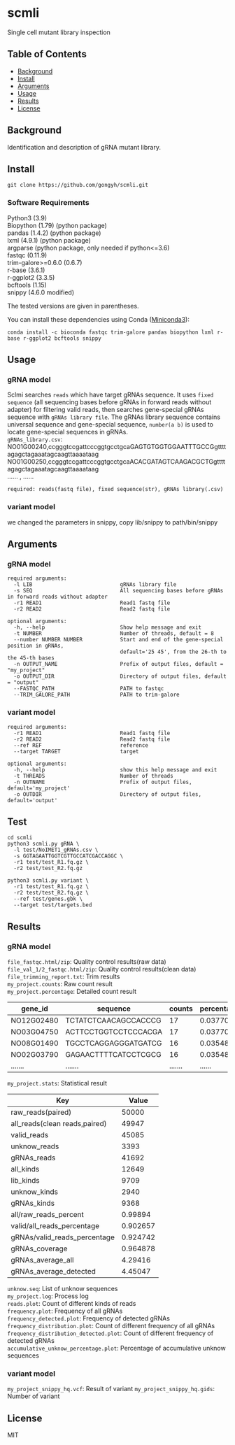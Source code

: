 # scmli

Single cell mutant library inspection 

## Table of Contents

- [Background](#background)
- [Install](#install)
- [Arguments](#arguments)
- [Usage](#usage)
- [Results](#results)
- [License](#license)

## Background

Identification and description of gRNA mutant library.

## Install

```
git clone https://github.com/gongyh/scmli.git
```

### Software Requirements

Python3 (3.9)<br />
Biopython (1.79) (python package)<br />
pandas (1.4.2) (python package)<br />
lxml (4.9.1) (python package)<br />
argparse (python package, only needed if python<=3.6)<br />
fastqc (0.11.9)<br />
trim-galore>=0.6.0 (0.6.7)<br />
r-base (3.6.1)<br />
r-ggplot2 (3.3.5)<br />
bcftools (1.15)<br />
snippy (4.6.0 modified)

The tested versions are given in parentheses.


You can install these dependencies using Conda ([Miniconda3](https://docs.conda.io/en/latest/miniconda.html)):
```
conda install -c bioconda fastqc trim-galore pandas biopython lxml r-base r-ggplot2 bcftools snippy
```

## Usage
### gRNA model
Sclmi searches `reads` which have target gRNAs sequence. It uses `fixed sequence` (all sequencing bases before gRNAs in forward reads without adapter) for filtering valid reads, then searches
gene-special gRNAs sequence with `gRNAs library file`. The gRNAs library sequence contains universal sequence and gene-special sequence, `number(a b)` is used to locate gene-special sequences in gRNAs. <br />
`gRNAs_library.csv`:  <br />
NO01G00240,ccgggtccgattcccggtgcctgcaGAGTGTGGTGGAATTTGCCGgttttagagctagaaatagcaagttaaaataag <br />
NO01G00250,ccgggtccgattcccggtgcctgcaACACGATAGTCAAGACGCTGgttttagagctagaaatagcaagttaaaataag <br />
  ...... , ...... <br />
```
required: reads(fastq file), fixed sequence(str), gRNAs library(.csv)
```
### variant model <br />
we changed the parameters in snippy, copy lib/snippy to path/bin/snippy
## Arguments
### gRNA model
```
required arguments:
  -l LIB                            gRNAs library file
  -s SEQ                            All sequencing bases before gRNAs in forward reads without adapter
  -r1 READ1                         Read1 fastq file
  -r2 READ2                         Read2 fastq file

optional arguments:
  -h, --help                        Show help message and exit
  -t NUMBER                         Number of threads, default = 8
  --number NUMBER NUMBER            Start and end of the gene-special position in gRNAs,
                                    default='25 45', from the 26-th to the 45-th bases
  -n OUTPUT_NAME                    Prefix of output files, default = "my_project"
  -o OUTPUT_DIR                     Directory of output files, default = "output"
  --FASTQC_PATH                     PATH to fastqc
  --TRIM_GALORE_PATH                PATH to trim-galore
```
### variant model
```
required arguments:
  -r1 READ1                         Read1 fastq file
  -r2 READ2                         Read2 fastq file
  --ref REF                         reference
  --target TARGET                   target

optional arguments:
  -h, --help                        show this help message and exit
  -t THREADS                        Number of threads
  -n OUTNAME                        Prefix of output files, default='my_project'
  -o OUTDIR                         Directory of output files, default='output'
```

## Test

```
cd scmli
python3 scmli.py gRNA \
  -l test/NoIMET1_gRNAs.csv \
  -s GGTAGAATTGGTCGTTGCCATCGACCAGGC \
  -r1 test/test_R1.fq.gz \
  -r2 test/test_R2.fq.gz

python3 scmli.py variant \
  -r1 test/test_R1.fq.gz \
  -r2 test/test_R2.fq.gz \
  --ref test/genes.gbk \
  --target test/targets.bed
```

## Results
### gRNA model
`file_fastqc.html/zip`: Quality control results(raw data) <br />
`file_val_1/2_fastqc.html/zip`: Quality control results(clean data) <br />
`file_trimming_report.txt`: Trim results <br />
`my_project.counts`:      Raw count result <br />
`my_project.percentage`:  Detailed count result <br />

| gene_id    | sequence             | counts  | percentage | percentage_gRNAs | accumulative_unknow_percentage |
| ---------- | -------------------- | ------- | ---------- | ---------------- | ------------------------------ |
| NO12G02480 | TCTATCTCAACAGCCACCCG | 17      | 0.037707   | 0.040775         | 0.0                            |
| NO03G04750 | ACTTCCTGGTCCTCCCACGA | 17      | 0.037707   | 0.040775         | 0.0                            |
| NO08G01490 | TGCCTCAGGAGGGATGATCG | 16      | 0.035489   | 0.040775         | 0.0                            |
| NO02G03790 | GAGAACTTTTCATCCTCGCG | 16      | 0.035489   | 0.040775         | 0.0                            |
| .......    | .......              | ....... | ......     | ......           | ......                         |

`my_project.stats`: Statistical result <br />

| Key                           | Value    |
| -------                       | -------  |  
|raw_reads(paired)              | 50000    |
|all_reads(clean reads,paired)  | 49947    |
|valid_reads                    | 45085    |
|unknow_reads                   | 3393     | 
|gRNAs_reads                    | 41692    |
|all_kinds                      | 12649    |
|lib_kinds                      | 9709     |
|unknow_kinds                   | 2940     |
|gRNAs_kinds                    | 9368     |
|all/raw_reads_percent          | 0.99894  |
|valid/all_reads_percentage     | 0.902657 |
|gRNAs/valid_reads_percentage   | 0.924742 |
|gRNAs_coverage                 | 0.964878 |
|gRNAs_average_all              | 4.29416  |
|gRNAs_average_detected         | 4.45047  |

`unknow.seq`: List of unknow sequences <br />
`my_project.log`: Process log <br />
`reads.plot`: Count of different kinds of reads <br />
`frequency.plot`: Frequency of all gRNAs <br />
`frequency_detected.plot`: Frequency of detected gRNAs <br />
`frequency_distribution.plot`: Count of different frequency of all gRNAs <br />
`frequency_distribution_detected.plot`: Count of different frequency of detected gRNAs <br />
`accumulative_unknow_percentage.plot`: Percentage of accumulative unknow sequences <br />

### variant model
`my_project_snippy_hq.vcf`: Result of variant
`my_project_snippy_hq.gids`: Number of variant
## License

MIT

